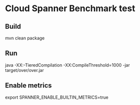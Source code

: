 # Cloud Spanner Benchmark test
## Build

mvn clean package

## Run

java -XX:-TieredCompilation -XX:CompileThreshold=1000 -jar target/over/over.jar

## Enable metrics

export SPANNER_ENABLE_BUILTIN_METRICS=true
